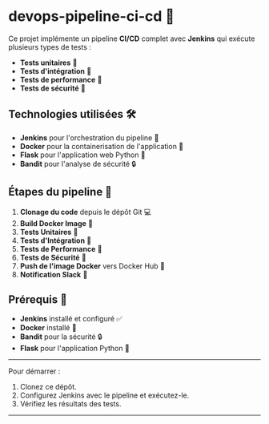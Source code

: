 # devops-pipeline-ci-cd 🚀

Ce projet implémente un pipeline **CI/CD** complet avec **Jenkins** qui exécute plusieurs types de tests :
- **Tests unitaires** 🧪
- **Tests d'intégration** 🔗
- **Tests de performance** 🚀
- **Tests de sécurité** 🔐

## Technologies utilisées 🛠️
- **Jenkins** pour l'orchestration du pipeline 🔧
- **Docker** pour la containerisation de l'application 🐳
- **Flask** pour l'application web Python 🐍
- **Bandit** pour l'analyse de sécurité 🔒

## Étapes du pipeline 🔄
1. **Clonage du code** depuis le dépôt Git 💻
2. **Build Docker Image** 🐳
3. **Tests Unitaires** 🧪
4. **Tests d'Intégration** 🔗
5. **Tests de Performance** 🚀
6. **Tests de Sécurité** 🔐
7. **Push de l'image Docker** vers Docker Hub 🚀
8. **Notification Slack** 💬

## Prérequis 🔑
- **Jenkins** installé et configuré ✅
- **Docker** installé 🐳
- **Bandit** pour la sécurité 🔒
- **Flask** pour l'application Python 🐍

---

Pour démarrer :
1. Clonez ce dépôt.
2. Configurez Jenkins avec le pipeline et exécutez-le.
3. Vérifiez les résultats des tests.

---
